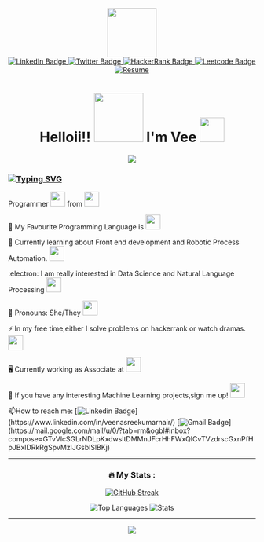 <div id="header" align="center">
  <img src="https://media.giphy.com/media/v1.Y2lkPTc5MGI3NjExd3FvdmIxMGl1Z2JwcWJ3bGN4ZWhmYnZnYjYxdHo3N3BpOGtsODZuZCZlcD12MV9pbnRlcm5hbF9naWZfYnlfaWQmY3Q9cw/A9dZqpVpbLsju/giphy.gif" width="100"/>
</div>
<div id="badges" align="center">
  <a href="https://www.linkedin.com/in/veenasreekumarnair/">
  <img src="https://img.shields.io/badge/LinkedIn-blue?style=for-the-badge&logo=linkedin&logoColor=white" alt="LinkedIn Badge"/>
  </a>
  <a href="https://twitter.com/sreekumar_veena">
  <img src="https://img.shields.io/badge/Twitter-blue?style=for-the-badge&logo=twitter&logoColor=white" alt="Twitter Badge"/>
  </a>
  <a href = "https://www.hackerrank.com/VeeNova">
  <img src="https://img.shields.io/badge/-Hackerrank-brightgreen?style=for-the-badge&logo=HackerRank&logoColor=white" alt="HackerRank Badge"/>
  </a>
  <a href="https://leetcode.com/VeeNova/">
  <img src="https://img.shields.io/badge/-Leetcode-yellow?style=for-the-badge&logo=LeetCode&logoColor=white" alt="Leetcode Badge"/>
  </a>
  <a href="https://www.notion.so/veenova/VEENA-S-KUMAR-56aa8c341ab0447f90e0ce7f14b0ab39">
  <img src="https://img.shields.io/badge/-Resume-lightgrey?style=for-the-badge&logo=Notion&logoColor=white" alt="Resume"/>
  </a>
</div>
<div align="center">
<h1>
  Helloii!!
  <img src="https://media.giphy.com/media/9JUldwxDTaFH9fbY6h/giphy.gif" width="100px"/>
  I'm Vee 
  <img src="https://media.giphy.com/media/v1.Y2lkPTc5MGI3NjExNGZja2szMXdicDBvaGg5ZjN0NGNwaWl6Y2prb3g1aW5jeDFkbzI1YSZlcD12MV9pbnRlcm5hbF9naWZfYnlfaWQmY3Q9cw/if2QnqqDNyIyfgD2Ze/giphy.gif" width="50px"/>
</div>
</h1>
<div align="center">
  <a href="https://www.youtube.com/watch?v=xo1VInw-SKc">
  <img src="https://user-images.githubusercontent.com/38048590/184331568-df89442b-8940-4a67-9605-3560d326cdee.gif" />
  </a>
</div>

### [![Typing SVG](https://readme-typing-svg.demolab.com?font=fira+code&pause=1000&width=435&lines=%F0%9F%91%A9%F0%9F%8F%BB%E2%80%8D%F0%9F%92%BB+About+Me)](https://git.io/typing-svg)
Programmer
<img src="https://media.giphy.com/media/WUlplcMpOCEmTGBtBW/giphy.gif" width="30"> from 
<img src ="https://media.giphy.com/media/TjvFqcK5E6xZJOLEQC/giphy.gif" width="30">


 :telescope: My Favourite Programming Language is <img src="https://media.giphy.com/media/LMt9638dO8dftAjtco/giphy.gif" width="30"> 

 :seedling: Currently learning about Front end development and Robotic Process Automation. <img src="https://media.giphy.com/media/Q5j9uCrHpIV6bzdNFo/giphy.gif" width="30">

 :electron: I am really interested in Data Science and Natural Language Processing <img src="https://media.giphy.com/media/FQV0fCf1z4MWrnzDf6/giphy.gif" width="30">

 :name_badge: Pronouns: She/They <img src="https://media.giphy.com/media/xDuXxKcv611TpmuhR5/giphy.gif" width="30px">

 :zap: In my free time,either I solve problems on hackerrank or watch dramas. <img src="https://media.giphy.com/media/yC2bPPqRH9sPLNgsOH/giphy.gif" width="30">
 
 :desktop_computer: Currently working as Associate at <img src="https://media.giphy.com/media/eKleRTvdp0qXR8l3e7/giphy.gif" width="30">
 
 :mag_right: If you have any interesting Machine Learning projects,sign me up! <img src="https://media.giphy.com/media/Q2tN4Ewh5uUtlWDgoI/giphy.gif" width="30">

 :mailbox:How to reach me: [![Linkedin Badge](https://img.shields.io/badge/LinkedIn-blue?style=for-the-badge&logo=linkedin&logoColor=white")](https://www.linkedin.com/in/veenasreekumarnair/)
[![Gmail Badge](https://img.shields.io/badge/-Gmail-white?style=for-the-badge&logo=gmail&logoColor=red")](https://mail.google.com/mail/u/0/?tab=rm&ogbl#inbox?compose=GTvVlcSGLrNDLpKxdwsltDMMnJFcrHhFWxQlCvTVzdrscGxnPfHpJBxlDRkRgSpvMzlJGsblSlBKj)

---
<div align = "center">
  

### :fire: My Stats :
[![GitHub Streak](http://github-readme-streak-stats.herokuapp.com?user=veenasnair18&theme=tokyonight)](https://git.io/streak-stats)
  
 ![Top Languages](http://github-profile-summary-cards.vercel.app/api/cards/repos-per-language?username=veenasnair18&theme=tokyonight&&hide=jupyter%20notebook&&exclude_repo=2022_IBM_Code_Challenge_Falco&&card_width=445&&card_height=250)
 ![Stats](http://github-profile-summary-cards.vercel.app/api/cards/stats?username=veenasnair18&theme=tokyonight&&card_width=445&&card_height=250)

</div>

---
<div align="center">
<a href="https://www.youtube.com/watch?v=zR043fcuV0Y">
<img src="https://user-images.githubusercontent.com/38048590/184340883-8a1c1e08-bb4f-4953-88ae-896c3dfd50be.gif" >
</a>
</div>



